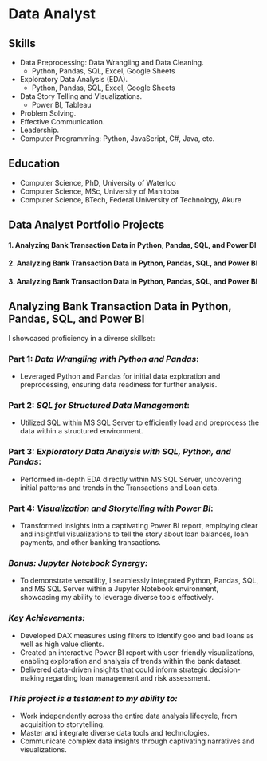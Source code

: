 # Data Analyst

## Skills
 * Data Preprocessing: Data Wrangling and Data Cleaning.
    - Python, Pandas, SQL, Excel, Google Sheets
 * Exploratory Data Analysis (EDA).
   - Python, Pandas, SQL, Excel, Google Sheets
 * Data Story Telling and Visualizations.
   - Power BI, Tableau
 * Problem Solving.
 * Effective Communication.
 * Leadership.
 * Computer Programming: Python, JavaScript, C#, Java, etc.

## Education
 * Computer Science, PhD, University of Waterloo
 * Computer Science, MSc, University of Manitoba
 * Computer Science, BTech, Federal University of Technology, Akure

## Data Analyst Portfolio Projects
#### 1. Analyzing Bank Transaction Data in Python, Pandas, SQL, and Power BI
#### 2. Analyzing Bank Transaction Data in Python, Pandas, SQL, and Power BI
#### 3. Analyzing Bank Transaction Data in Python, Pandas, SQL, and Power BI

## Analyzing Bank Transaction Data in Python, Pandas, SQL, and Power BI
I showcased proficiency in a diverse skillset:

### Part 1: *Data Wrangling with Python and Pandas*:
  * Leveraged Python and Pandas for initial data exploration and preprocessing, ensuring data readiness for further analysis.

### Part 2: *SQL for Structured Data Management*:
  * Utilized SQL within MS SQL Server to efficiently load and preprocess the data within a structured environment.

### Part 3: *Exploratory Data Analysis with SQL, Python, and Pandas*:
  * Performed in-depth EDA directly within MS SQL Server, uncovering initial patterns and trends in the Transactions and Loan data.

### Part 4: *Visualization and Storytelling with Power BI*:
  * Transformed insights into a captivating Power BI report, employing clear and insightful visualizations to tell the story about loan balances, loan payments, and other banking transactions.

### *Bonus: Jupyter Notebook Synergy:*

  * To demonstrate versatility, I seamlessly integrated Python, Pandas, SQL, and MS SQL Server within a Jupyter Notebook environment, showcasing my ability to leverage diverse tools effectively.

### *Key Achievements:*

  * Developed DAX measures using filters to identify goo and bad loans as well as high value clients.
  * Created an interactive Power BI report with user-friendly visualizations, enabling exploration and analysis of trends within the bank dataset.
  * Delivered data-driven insights that could inform strategic decision-making regarding loan management and risk assessment.

### *This project is a testament to my ability to:*

  * Work independently across the entire data analysis lifecycle, from acquisition to storytelling.
  * Master and integrate diverse data tools and technologies.
  * Communicate complex data insights through captivating narratives and visualizations.
